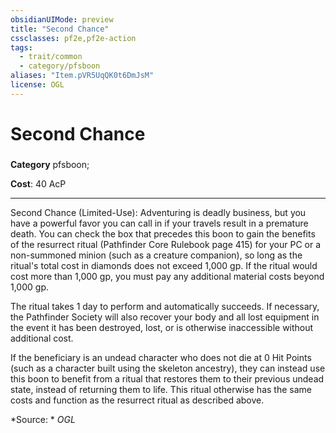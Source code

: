 ```yaml
---
obsidianUIMode: preview
title: "Second Chance"
cssclasses: pf2e,pf2e-action
tags:
  - trait/common
  - category/pfsboon
aliases: "Item.pVR5UqQK0t6DmJsM"
license: OGL
---
```

# Second Chance

### 

**Category** pfsboon; 




**Cost**: 40 AcP

* * *

Second Chance (Limited-Use): Adventuring is deadly business, but you have a powerful favor you can call in if your travels result in a premature death. You can check the box that precedes this boon to gain the benefits of the resurrect ritual (Pathfinder Core Rulebook page 415) for your PC or a non-summoned minion (such as a creature companion), so long as the ritual's total cost in diamonds does not exceed 1,000 gp. If the ritual would cost more than 1,000 gp, you must pay any additional material costs beyond 1,000 gp.

The ritual takes 1 day to perform and automatically succeeds. If necessary, the Pathfinder Society will also recover your body and all lost equipment in the event it has been destroyed, lost, or is otherwise inaccessible without additional cost.

If the beneficiary is an undead character who does not die at 0 Hit Points (such as a character built using the skeleton ancestry), they can instead use this boon to benefit from a ritual that restores them to their previous undead state, instead of returning them to life. This ritual otherwise has the same costs and function as the resurrect ritual as described above.

*Source: *
*OGL*